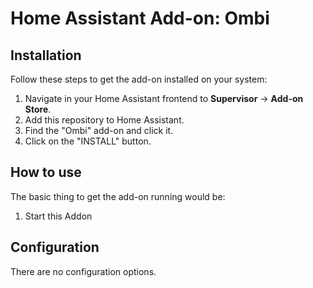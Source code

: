 # Home Assistant Add-on: Ombi

## Installation

Follow these steps to get the add-on installed on your system:

1. Navigate in your Home Assistant frontend to **Supervisor** -> **Add-on Store**.
2. Add this repository to Home Assistant.
3. Find the "Ombi" add-on and click it.
4. Click on the "INSTALL" button.

## How to use

The basic thing to get the add-on running would be:

1. Start this Addon

## Configuration

There are no configuration options.